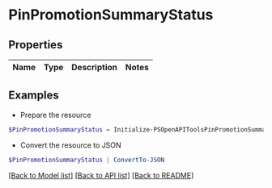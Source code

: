 # PinPromotionSummaryStatus
## Properties

Name | Type | Description | Notes
------------ | ------------- | ------------- | -------------

## Examples

- Prepare the resource
```powershell
$PinPromotionSummaryStatus = Initialize-PSOpenAPIToolsPinPromotionSummaryStatus 
```

- Convert the resource to JSON
```powershell
$PinPromotionSummaryStatus | ConvertTo-JSON
```

[[Back to Model list]](../README.md#documentation-for-models) [[Back to API list]](../README.md#documentation-for-api-endpoints) [[Back to README]](../README.md)


